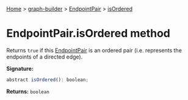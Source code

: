 [Home](./index) &gt; [graph-builder](./graph-builder.md) &gt; [EndpointPair](./graph-builder.endpointpair.md) &gt; [isOrdered](./graph-builder.endpointpair.isordered.md)

# EndpointPair.isOrdered method

Returns `true` if this [EndpointPair](./graph-builder.endpointpair.md) is an ordered pair (i.e. represents the endpoints of a directed edge).

**Signature:**
```javascript
abstract isOrdered(): boolean;
```
**Returns:** `boolean`

